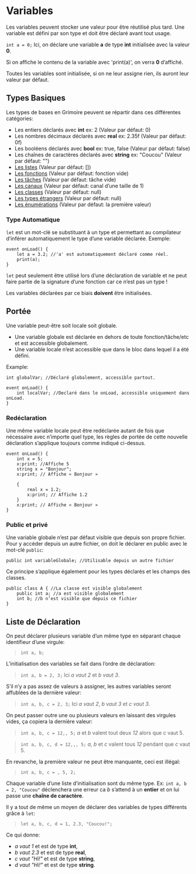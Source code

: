 # Variables

Les variables peuvent stocker une valeur pour être réutilisé plus tard.
Une variable est défini par son type et doit être déclaré avant tout usage.

`int a = 0;`
Ici, on déclare une variable **a** de type **int** initialisée avec la valeur **0**.

Si on affiche le contenu de la variable avec 'print(a)', on verra **0** d’affiché.

Toutes les variables sont initialisée, si on ne leur assigne rien, ils auront leur valeur par défaut.

## Types Basiques
Les types de bases en Grimoire peuvent se répartir dans ces différentes catégories:
* Les entiers déclarés avec **int** ex: 2 (Valeur par défaut: 0)
* Les nombres décimaux déclarés avec **real** ex: 2.35f (Valeur par défaut: 0f)
* Les booléens déclarés avec **bool** ex: true, false (Valeur par défaut: false)
* Les chaînes de caractères déclarés avec **string** ex: "Coucou" (Valeur par défaut: "")
* [Les listes](#lists) (Valeur par défaut: [])
* [Les fonctions](#functions) (Valeur par défaut: fonction vide)
* [Les tâches](#tasks) (Valeur par défaut: tâche vide)
* [Les canaux](#channels) (Valeur par défaut: canal d’une taille de 1)
* [Les classes](#classes) (Valeur par défaut: null)
* [Les types étrangers](#foreign-types) (Valeur par défaut: null)
* [Les énumérations](#enumerations) (Valeur par défaut: la première valeur)

### Type Automatique
`let` est un mot-clé se substituant à un type et permettant au compilateur d’inférer automatiquement le type d’une variable déclarée.
Exemple:
```grimoire
event onLoad() {
    let a = 3.2; //'a' est automatiquement déclaré comme réel.
    print(a);
}
```
`let` peut seulement être utilisé lors d’une déclaration de variable et ne peut faire partie de la signature d’une fonction car ce n’est pas un type !

Les variables déclarées par ce biais **doivent** être initialisées.

## Portée
Une variable peut-être soit locale soit globale.
* Une variable globale est déclarée en dehors de toute fonction/tâche/etc et est accessible globalement.
* Une variable locale n’est accessible que dans le bloc dans lequel il a été défini.

Example:
```grimoire
int globalVar; //Déclaré globalement, accessible partout.

event onLoad() {
    int localVar; //Declaré dans le onLoad, accessible uniquement dans onLoad.
}
```

### Redéclaration
Une même variable locale peut être redéclarée autant de fois que nécessaire avec n’importe quel type, les règles de portée de cette nouvelle déclaration s’applique toujours comme indiqué ci-dessus.

```grimoire
event onLoad() {
    int x = 5;
    x:print; //Affiche 5
    string x = "Bonjour";
    x:print; // Affiche « Bonjour »

    {
        real x = 1.2;
        x:print; // Affiche 1.2
    }
    x:print; // Affiche « Bonjour »
}
```

### Public et privé
Une variable globale n’est par défaut visible que depuis son propre fichier.
Pour y accéder depuis un autre fichier, on doit le déclarer en public avec le mot-clé `public`:
```grimoire
public int variableGlobale; //Utilisable depuis un autre fichier
```

Ce principe s’applique également pour les types déclarés et les champs des classes.
```grimoire
public class A { //La classe est visible globalement
    public int a; //a est visible globalement
    int b; //b n’est visible que depuis ce fichier
}
```

## Liste de Déclaration

On peut déclarer plusieurs variable d’un même type en séparant chaque identifieur d’une virgule:
> `int a, b;`

L’initialisation des variables se fait dans l’ordre de déclaration:
> `int a, b = 2, 3;`
Ici *a vaut 2* et *b vaut 3*.

S’il n’y a pas assez de valeurs à assigner, les autres variables seront affublées de la dernière valeur:
> `int a, b, c = 2, 3;`
Ici *a vaut 2*, *b vaut 3* et *c vaut 3*.

On peut passer outre une ou plusieurs valeurs en laissant des virgules vides, ça copiera la dernière valeur:
> `int a, b, c = 12,, 5;`
*a* et *b* valent tout deux *12* alors que *c* vaut 5.

> `int a, b, c, d = 12,,, 5;`
*a*, *b* et *c* valent tous *12* pendant que *c* vaut 5.

En revanche, la première valeur ne peut être manquante, ceci est illégal:
> `int a, b, c = , 5, 2;`

Chaque variable d’une liste d’initialisation sont du même type.
Ex: `int a, b = 2, "Coucou"` déclenchera une erreur ca *b* s’attend à un **entier** et on lui passe une **chaîne de caractère**.

Il y a tout de même un moyen de déclarer des variables de types différents grâce à `let`:
> `let a, b, c, d = 1, 2.3, "Coucou!";`

Ce qui donne:
* *a vaut 1* et est de type **int**,
* *b vaut 2.3* et est de type **real**,
* *c vaut "Hi!"* et est de type **string**,
* *d vaut "Hi!"* et est de type **string**.